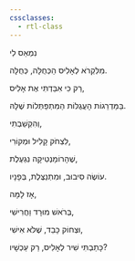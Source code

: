 ```yaml
---
cssclasses:
  - rtl-class
---
```


נִמְאַס לִי

מִלִּקְרֹא לְאָלִיס הַכְּחֻלָּה, כְּחֻלָּה.

רַק כִּי אִבַּדְתִּי אֶת אָלִיס,

בַּמַּדְרֵגוֹת הָעֲגֻלּוֹת הַמִּתְפַּתְּלוֹת שֶׁלָּהּ.

וְהִקְשַׁבְתִּי,

לִצְחֹק קָלִיל וּמְקוֹרִי,

שֶׁהָרוֹמַנְטִיקָה נִגְעֶלֶת,

עוֹשֶׂה סִיבוּב, וּמִתְנַצֶּלֶת, בְּפָנָיו.

אָז לָמָּה,

בְּרֹאשׁ מוּרָד וַחֲרִישִׁי,

וּצְחוֹק כָּבֵד, שֶׁלֹּא אִישִׁי,

כָּתַבְתִּי שִׁיר לְאָלִיס, רַק עַכְשָׁיו?